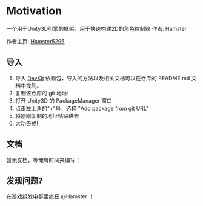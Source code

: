 # Motivation
一个用于Unity3D引擎的框架，用于快速构建2D的角色控制器
作者: Hamster  

作者主页: [Hamster5295](https://github.com/Hamster5295)
  
## 导入
1. 导入 [DevKit](https://github.com/BingyanStudio/BingyanDevKit) 依赖包，导入的方法以及相关文档可以在仓库的 README.md 文档中找到。
2. 复制该仓库的 git 地址: 
3. 打开 Unity3D 的 PackageManager 窗口
4. 点击左上角的“+”号，选择 "Add package from git URL"
5. 将刚刚复制的地址粘贴进去
6. 大功告成!

## 文档
暂无文档，等俺有时间来编写！  
  
## 发现问题?
在游戏组发电群里疯狂 @Hamster ！
